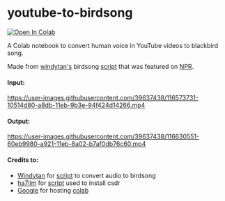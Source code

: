 youtube-to-birdsong 
====
[![Open In Colab](https://colab.research.google.com/assets/colab-badge.svg)](https://colab.research.google.com/github/ceresisonline/youtube-to-birdsong/blob/main/youtube_to_birdsong.ipynb)

A Colab notebook to convert human voice in YouTube videos to blackbird song.

Made from [windytan's](https://github.com/windytan) birdsong [script](https://gist.github.com/windytan/80781ca72c357bb61de8a7b70faea48f) that was featured on [NPR](https://www.npr.org/2021/04/16/988200892/heres-what-all-things-considered-sounds-like-in-blackbird-song).



#### Input:

https://user-images.githubusercontent.com/39637438/116573731-10514d80-a8db-11eb-9b3e-94f424d14266.mp4

#### Output:

https://user-images.githubusercontent.com/39637438/116630551-60eb9980-a921-11eb-8a02-b7af0db76c60.mp4





#### Credits to:
- [Windytan](http://www.windytan.com/) for [script](https://gist.github.com/windytan/80781ca72c357bb61de8a7b70faea48f) to convert audio to birdsong
- [ha7ilm](https://github.com/ha7ilm) for [script](https://gist.github.com/ha7ilm/944f2c2f7666256bff83) used to install csdr
- [Google](http://google.com/) for hosting [colab](https://colab.research.google.com/)
